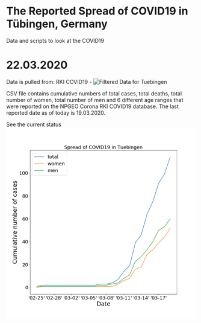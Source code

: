 # The Reported Spread of COVID19 in Tübingen, Germany
Data and scripts to look at the COVID19

# 22.03.2020
Data is pulled from: RKI COVID19 - ![Filtered Data for Tuebingen](https://npgeo-corona-npgeo-de.hub.arcgis.com/datasets/dd4580c810204019a7b8eb3e0b329dd6_0/data?orderBy=AnzahlFall&orderByAsc=false&where=IdBundesland%20%3E%3D%208%20AND%20UPPER(Landkreis)%20like%20N%27%25LK%20T%C3%9C%25%27) 

CSV file contains cumulative numbers of total cases, total deaths, total number of women, total number of men and 6 different age ranges that were reported on the NPGEO Corona RKI COVID19 database. The last reported date as of today is 19.03.2020.

See the current status![See the current status](https://github.com/gizal/COVID19/blob/master/COVID19_DE_Tuebingen.png)


